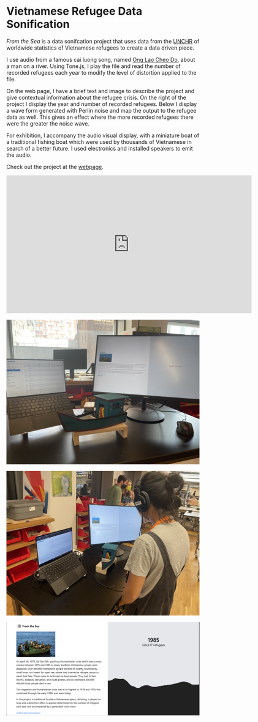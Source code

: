# Vietnamese Refugee Data Sonification

_From the Sea_ is a data sonifcation project that uses data from the [UNCHR](https://www.unhcr.org/refugee-statistics/download/?url=CwE2k9) of worldwide statistics of Vietnamese refugees to create a data driven piece.

I use audio from a famous cai luong song, named [Ong Lao Cheo Do](https://www.youtube.com/watch?v=Hob1EQWBV5o), about a man on a river. Using Tone.js, I play the file and read the number of recorded refugees each year to modify the level of distortion applied to the file.

On the web page, I have a brief text and image to describe the project and give contextual information about the refugee crisis. On the right of the project I display the year and number of recorded refugees. Below I display a wave form generated with Perlin noise and map the output to the refugee data as well. This gives an effect where the more recorded refugees there were the greater the noise wave.

For exhibition, I accompany the audio visual display, with a miniature boat of a traditional fishing boat which were used by thousands of Vietnamese in search of a better future. I used electronics and installed speakers to emit the audio.

Check out the project at the [webpage](https://emceelamb.github.io/viet-refugee-sonification).

<iframe title="vimeo-player" src="https://player.vimeo.com/video/945606906?h=3043875633" width="640" height="360" frameborder="0"    allowfullscreen></iframe>

![display](./assets/v1.jpg)

![viewer](./assets/v2.jpg)

![webpage](./assets/v3.png)
